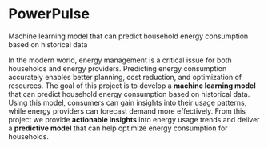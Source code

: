 # PowerPulse
Machine learning model that can predict household energy consumption based on historical data

In the modern world, energy management is a critical issue for both households and energy providers. Predicting energy consumption accurately enables better planning, cost reduction, and optimization of resources. The goal of this project is to develop a **machine learning model** that can predict household energy consumption based on historical data. Using this model, consumers can gain insights into their usage patterns, while energy providers can forecast demand more effectively.
From this project we provide **actionable insights** into energy usage trends and deliver a **predictive model** that can help optimize energy consumption for households.





